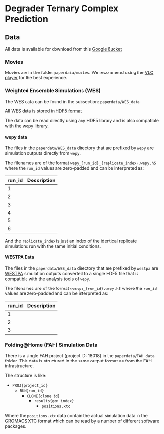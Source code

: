 
# Degrader Ternary Complex Prediction

## Data

All data is available for download from this [Google Bucket](https://console.cloud.google.com/storage/browser/paperdata)

### Movies

Movies are in the folder `paperdata/movies`. We recommend using the [VLC player](https://www.videolan.org/vlc/) for the best experience.

### Weighted Ensemble Simulations (WES)

The WES data can be found in the subsection: `paperdata/WES_data`

All WES data is stored in [HDF5 format](https://www.hdfgroup.org/solutions/hdf5). 

The data can be read directly using any HDF5 library and is also
compatible with the [wepy](https://github.com/ADicksonLab/wepy)
library.

#### wepy data

The files in the `paperdata/WES_data` directory that are prefixed by
`wepy` are simulation outputs directly from `wepy`.

The filenames are of the format
`wepy_{run_id}_{replicate_index}.wepy.h5` where the `run_id` values
are zero-padded and can be interpreted as:

| run_id | Description |
|--------|-------------|
| 1      |             |
| 2      |             |
| 3      |             |
| 4      |             |
| 5      |             |
| 6      |             |

And the `replicate_index` is just an index of the identical replicate
simulations run with the same initial conditions.

#### WESTPA Data

The files in the `paperdata/WES_data` directory that are prefixed by
`westpa` are [WESTPA](https://github.com/westpa/westpa) simulation
outputs converted to a single HDF5 file that is compatible with the
analysis tools of `wepy`.

The filenames are of the format `westpa_{run_id}.wepy.h5` where the
`run_id` values are zero-padded and can be interpreted as:

| run_id  | Description |
|---------|-------------|
| 1       |             |
| 2       |             |
| 3       |             |


### Folding@Home (FAH) Simulation Data

There is a single FAH project (project ID: 18018) in the
`paperdata/FAH_data` folder. This data is structured in the same
output format as from the FAH infrastructure.

The structure is like:

- `PROJ{project_id}`
  - `RUN{run_id}`
    - `CLONE{clone_id}`
      - `results{gen_index}`
        - `positions.xtc`
        
Where the `positions.xtc` data contain the actual simulation data in
the GROMACS XTC format which can be read by a number of different
software packages.
